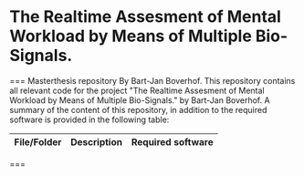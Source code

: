 # The Realtime Assesment of Mental Workload by Means of Multiple Bio-Signals.
===
Masterthesis repository By Bart-Jan Boverhof. 
This repository contains all relevant code for the project "The Realtime Assesment of Mental Workload by Means of Multiple Bio-Signals." by Bart-Jan Boverhof. 
A summary of the content of this repository, in addition to the required software is provided in the following table:

| File/Folder | Description | Required software |
| ----------- | ----------- | ----------------- |
===

